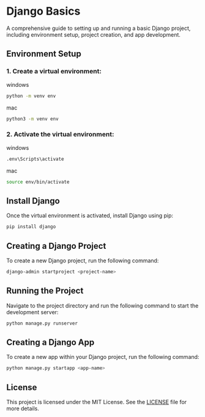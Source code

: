 
# Django Basics

A comprehensive guide to setting up and running a basic Django project, including environment setup, project creation, and app development.

## Environment Setup

### 1. Create a virtual environment:
windows
```sh
python -m venv env
```
mac
```sh
python3 -m venv env
```
    
### 2. Activate the virtual environment:
windows
```sh
.env\Scripts\activate
```
mac
```sh
source env/bin/activate
```

## Install Django

Once the virtual environment is activated, install Django using pip:

```sh
pip install django
```

## Creating a Django Project

To create a new Django project, run the following command:

```sh
django-admin startproject <project-name>
```

## Running the Project

Navigate to the project directory and run the following command to start the development server:

```sh
python manage.py runserver
```

## Creating a Django App

To create a new app within your Django project, run the following command:

```sh
python manage.py startapp <app-name>
```

## License

This project is licensed under the MIT License. See the [LICENSE](LICENSE) file for more details.
